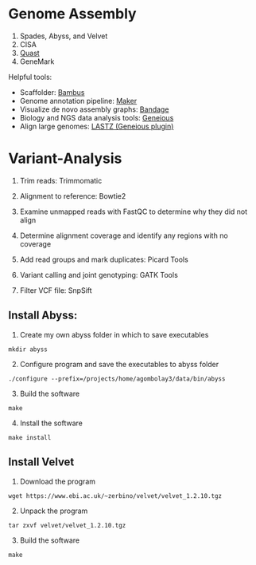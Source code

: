 # Genome Assembly
1. Spades, Abyss, and Velvet
2. CISA
3. [Quast](http://quast.sourceforge.net/download.html)
4. GeneMark

Helpful tools:
* Scaffolder: [Bambus](http://amos.sourceforge.net/wiki/index.php/Bambus)  
* Genome annotation pipeline: [Maker](http://www.yandell-lab.org/software/maker.html)  
* Visualize de novo assembly graphs: [Bandage](https://rrwick.github.io/Bandage/)  
* Biology and NGS data analysis tools: [Geneious](http://www.geneious.com/)  
* Align large genomes: [LASTZ (Geneious plugin)](http://www.geneious.com/plugins/lastz-plugin)  

# Variant-Analysis

1. Trim reads: Trimmomatic

2. Alignment to reference: Bowtie2

3. Examine unmapped reads with FastQC to determine why they did not align

4. Determine alignment coverage and identify any regions with no coverage

5. Add read groups and mark duplicates: Picard Tools

6. Variant calling and joint genotyping: GATK Tools

7. Filter VCF file: SnpSift

## Install Abyss:
1. Create my own abyss folder in which to save executables
```
mkdir abyss
```

2. Configure program and save the executables to abyss folder
```
./configure --prefix=/projects/home/agombolay3/data/bin/abyss
```

3. Build the software
```
make
```

4. Install the software
```
make install
```

## Install Velvet
1. Download the program
```
wget https://www.ebi.ac.uk/~zerbino/velvet/velvet_1.2.10.tgz
```
2. Unpack the program
```
tar zxvf velvet/velvet_1.2.10.tgz
```
3. Build the software
```
make
```
